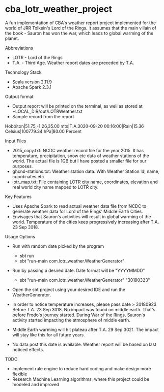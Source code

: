 # cba_lotr_weather_project

A fun implementation of CBA's weather report project implemented for the world of JRR Tolkein's Lord of the Rings.
It assumes that the main villain of the book - Sauron has won the war, which leads to global warming of the planet. 

Abbreviations
- LOTR - Lord of the Rings
- T.A. - Third Age. Weather report dates are preceded by T.A. 

Technology Stack
- Scala version 2.11.9
- Apache Spark 2.3.1

Output format
- Output report will be printed on the terminal, as well as stored at ~LOCAL_DIR/out/LOTRWeather.txt
- Sample record from the report

Hobbiton|51.75,-1.26,35.00 mts|T.A.3020-09-20 00:16:00|Rain|15.36 Celsius|100779.34 hPa|80.00 Percent


Input Files
- 2015_copy.txt: NCDC weather record file for the year 2015. It has temperature, precipitation, snow etc data of weather stations of the world. The actual file is 1GB but I have posted a smaller file for our purposes.
- ghcnd-stations.txt: Weather station data. With Weather Station Id, name, coordinates etc
- lotr_map.txt: File containing LOTR city name, coordinates, elevation and real world city name mapped to LOTR city. 
    
Key Features
- Uses Apache Spark to read actual weather data file from NCDC to generate weather data for Lord of the Rings' Middle Earth Cities.
- Envisages that Sauron's activities will result in global warming of the world. Temperature of the cities keep progressively increasing after T.A. 23 Sep 3018.

Usage Options

- Run with random date picked by the program
  - sbt run
  - sbt "run-main com.lotr_weather.WeatherGenerator"

- Run by passing a desired date. Date format will be "YYYYMMDD"
  - sbt "run-main com.lotr_weather.WeatherGenerator" "30190323"  

- Open the sbt project using your desired IDE and run the WeatherGenerator.

- In order to notice temperature increases, please pass date > 30180923. Before T.A. 23 Sep 3018. No impact was found on middle earth. That's before Frodo's journey started. During War of the Rings. Sauron's activity started impacting the atmosphere of middle earth.
- Middle Earth warming will hit plateau after T.A. 29 Sep 3021. The impact will stay like this for all future years. 
- No data post this date is available. Weather report will be based on last noticed effects. 



TODO
- Implement rule engine to reduce hard coding and make design more flexible
- Research Machine Learning algorithms, where this project could be modeled and improved
            